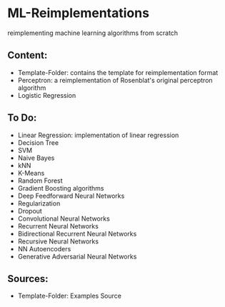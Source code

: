# ML-Reimplementations
reimplementing machine learning algorithms from scratch

## Content:
  * Template-Folder: contains the template for reimplementation format
  * Perceptron: a reimplementation of Rosenblat's original perceptron algorithm
  * Logistic Regression
  
## To Do:
  * Linear Regression: implementation of linear regression 
  * Decision Tree
  * SVM
  * Naive Bayes
  * kNN
  * K-Means
  * Random Forest
  * Gradient Boosting algorithms
  * Deep Feedforward Neural Networks
  * Regularization
  * Dropout
  * Convolutional Neural Networks
  * Recurrent Neural Networks
  * Bidirectional Recurrent Neural Networks
  * Recursive Neural Networks
  * NN Autoencoders
  * Generative Adversarial Neural Networks
  
## Sources:
 * Template-Folder: Examples Source

